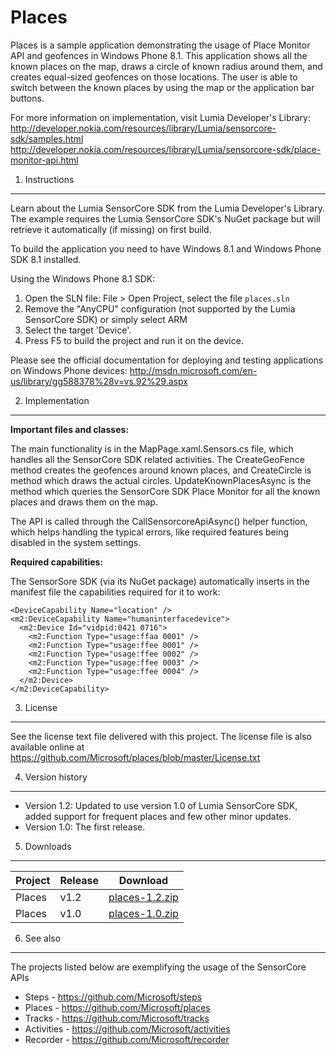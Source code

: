Places
======

Places is a sample application demonstrating the usage of Place Monitor API and 
geofences in Windows Phone 8.1. This application shows all the known places on 
the map, draws a circle of known radius around them, and creates equal-sized 
geofences on those locations. The user is able to switch between the known
places by using the map or the application bar buttons.

For more information on implementation, visit Lumia Developer's Library: 
http://developer.nokia.com/resources/library/Lumia/sensorcore-sdk/samples.html
http://developer.nokia.com/resources/library/Lumia/sensorcore-sdk/place-monitor-api.html


1. Instructions
--------------------------------------------------------------------------------

Learn about the Lumia SensorCore SDK from the Lumia Developer's Library. The
example requires the Lumia SensorCore SDK's NuGet package but will retrieve it
automatically (if missing) on first build.

To build the application you need to have Windows 8.1 and Windows Phone SDK 8.1
installed.

Using the Windows Phone 8.1 SDK:

1. Open the SLN file: File > Open Project, select the file `places.sln`
2. Remove the "AnyCPU" configuration (not supported by the Lumia SensorCore SDK)
or simply select ARM
3. Select the target 'Device'.
4. Press F5 to build the project and run it on the device.

Please see the official documentation for
deploying and testing applications on Windows Phone devices:
http://msdn.microsoft.com/en-us/library/gg588378%28v=vs.92%29.aspx


2. Implementation
--------------------------------------------------------------------------------

**Important files and classes:**

The main functionality is in the MapPage.xaml.Sensors.cs file, which handles all the 
SensorCore SDK related activities. The CreateGeoFence method creates the geofences 
around known places, and CreateCircle is method which draws the actual circles. 
UpdateKnownPlacesAsync is the method which queries the SensorCore SDK Place Monitor 
for all the known places and draws them on the map. 

The API is called through the CallSensorcoreApiAsync() helper function, which helps
handling the typical errors, like required features being disabled in the system
settings.

**Required capabilities:**

The SensorSore SDK (via its NuGet package) automatically inserts in the manifest
file the capabilities required for it to work:

    <DeviceCapability Name="location" />
    <m2:DeviceCapability Name="humaninterfacedevice">
      <m2:Device Id="vidpid:0421 0716">
        <m2:Function Type="usage:ffaa 0001" />
        <m2:Function Type="usage:ffee 0001" />
        <m2:Function Type="usage:ffee 0002" />
        <m2:Function Type="usage:ffee 0003" />
        <m2:Function Type="usage:ffee 0004" />
      </m2:Device>
    </m2:DeviceCapability>
	
	
3. License
--------------------------------------------------------------------------------

See the license text file delivered with this project. The license file is also
available online at https://github.com/Microsoft/places/blob/master/License.txt


4. Version history
--------------------------------------------------------------------------------

* Version 1.2: Updated to use version 1.0 of Lumia SensorCore SDK, added support
  for frequent places and few other minor updates.
* Version 1.0: The first release.


5. Downloads
--------------------------------------------------------------------------------

| Project | Release | Download |
| ------- | --------| -------- |
| Places | v1.2 | [places-1.2.zip](https://github.com/Microsoft/places/archive/v1.2.zip) |
| Places | v1.0 | [places-1.0.zip](https://github.com/Microsoft/places/archive/v1.0.zip) |


6. See also
--------------------------------------------------------------------------------

The projects listed below are exemplifying the usage of the SensorCore APIs

* Steps -  https://github.com/Microsoft/steps
* Places - https://github.com/Microsoft/places
* Tracks - https://github.com/Microsoft/tracks
* Activities - https://github.com/Microsoft/activities
* Recorder - https://github.com/Microsoft/recorder

